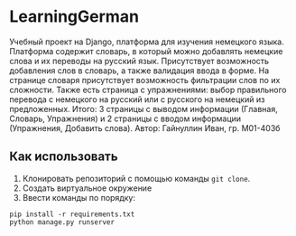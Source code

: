 # LearningGerman
Учебный проект на Django, платформа для изучения немецкого языка.
Платформа содержит словарь, в который можно добавлять немецкие слова и их переводы на русский язык. Присутствует возможность добавления слов в словарь, а также валидация ввода в форме. На странице словаря присутствует возможность фильтрации слов по их сложности. Также есть страница с упражнениями: выбор правильного перевода с немецкого на русский или с русского на немецкий из предложенных.
Итого: 3 страницы с выводом информации (Главная, Словарь, Упражнения) и 2 страницы с вводом информации (Упражнения, Добавить слова).
Автор: Гайнуллин Иван, гр. М01-403б

## Как использовать
1. Клонировать репозиторий с помощью команды `git clone`.
2. Создать виртуальное окружение
3. Ввести команды по порядку:
```
pip install -r requirements.txt
python manage.py runserver
```